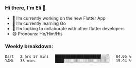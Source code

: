### Hi there, I'm Eli 👋
- 🔭 I’m currently working on the new Flutter App
- 🌱 I’m currently learning Go
- 🦄 I’m looking to collaborate with other flutter developers
- 😄 Pronouns: He/Him/His

### Weekly breakdown:
<!--START_SECTION:waka-->

```text
Dart   2 hrs 57 mins   █████████████████████░░░░   84.06 %
YAML   33 mins         ████░░░░░░░░░░░░░░░░░░░░░   15.94 %
```

<!--END_SECTION:waka-->

